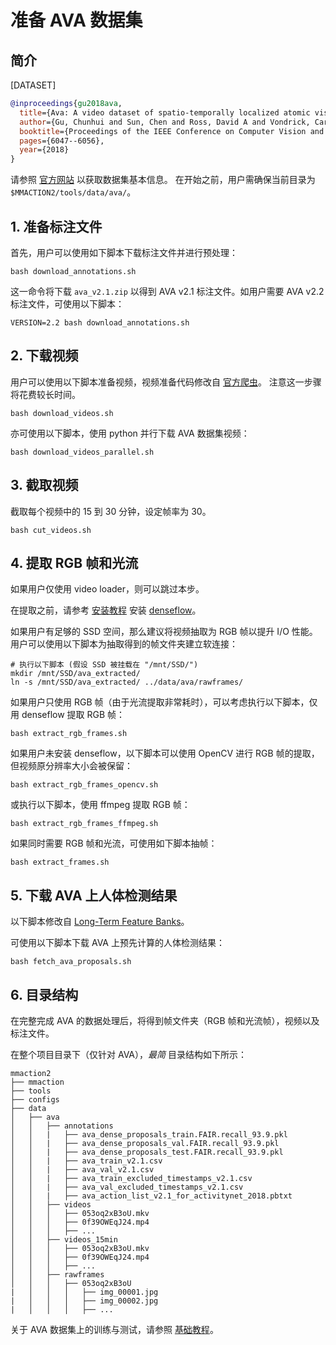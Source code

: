 # 准备 AVA 数据集

## 简介

[DATASET]

```BibTeX
@inproceedings{gu2018ava,
  title={Ava: A video dataset of spatio-temporally localized atomic visual actions},
  author={Gu, Chunhui and Sun, Chen and Ross, David A and Vondrick, Carl and Pantofaru, Caroline and Li, Yeqing and Vijayanarasimhan, Sudheendra and Toderici, George and Ricco, Susanna and Sukthankar, Rahul and others},
  booktitle={Proceedings of the IEEE Conference on Computer Vision and Pattern Recognition},
  pages={6047--6056},
  year={2018}
}
```

请参照 [官方网站](https://research.google.com/ava/index.html) 以获取数据集基本信息。
在开始之前，用户需确保当前目录为 `$MMACTION2/tools/data/ava/`。

## 1. 准备标注文件

首先，用户可以使用如下脚本下载标注文件并进行预处理：

```shell
bash download_annotations.sh
```

这一命令将下载 `ava_v2.1.zip` 以得到 AVA v2.1 标注文件。如用户需要 AVA v2.2 标注文件，可使用以下脚本：

```shell
VERSION=2.2 bash download_annotations.sh
```

## 2. 下载视频

用户可以使用以下脚本准备视频，视频准备代码修改自 [官方爬虫](https://github.com/cvdfoundation/ava-dataset)。
注意这一步骤将花费较长时间。

```shell
bash download_videos.sh
```

亦可使用以下脚本，使用 python 并行下载 AVA 数据集视频：

```shell
bash download_videos_parallel.sh
```

## 3. 截取视频

截取每个视频中的 15 到 30 分钟，设定帧率为 30。

```shell
bash cut_videos.sh
```

## 4. 提取 RGB 帧和光流

如果用户仅使用 video loader，则可以跳过本步。

在提取之前，请参考 [安装教程](/docs_zh_CN/install.md) 安装 [denseflow](https://github.com/open-mmlab/denseflow)。

如果用户有足够的 SSD 空间，那么建议将视频抽取为 RGB 帧以提升 I/O 性能。用户可以使用以下脚本为抽取得到的帧文件夹建立软连接：

```shell
# 执行以下脚本 (假设 SSD 被挂载在 "/mnt/SSD/")
mkdir /mnt/SSD/ava_extracted/
ln -s /mnt/SSD/ava_extracted/ ../data/ava/rawframes/
```

如果用户只使用 RGB 帧（由于光流提取非常耗时），可以考虑执行以下脚本，仅用 denseflow 提取 RGB 帧：

```shell
bash extract_rgb_frames.sh
```

如果用户未安装 denseflow，以下脚本可以使用 OpenCV 进行 RGB 帧的提取，但视频原分辨率大小会被保留：

```shell
bash extract_rgb_frames_opencv.sh
```

或执行以下脚本，使用 ffmpeg 提取 RGB 帧：

```shell
bash extract_rgb_frames_ffmpeg.sh
```

如果同时需要 RGB 帧和光流，可使用如下脚本抽帧：

```shell
bash extract_frames.sh
```

## 5. 下载 AVA 上人体检测结果

以下脚本修改自 [Long-Term Feature Banks](https://github.com/facebookresearch/video-long-term-feature-banks)。

可使用以下脚本下载 AVA 上预先计算的人体检测结果：

```shell
bash fetch_ava_proposals.sh
```

## 6. 目录结构

在完整完成 AVA 的数据处理后，将得到帧文件夹（RGB 帧和光流帧），视频以及标注文件。

在整个项目目录下（仅针对 AVA），*最简* 目录结构如下所示：

```
mmaction2
├── mmaction
├── tools
├── configs
├── data
│   ├── ava
│   │   ├── annotations
│   │   |   ├── ava_dense_proposals_train.FAIR.recall_93.9.pkl
│   │   |   ├── ava_dense_proposals_val.FAIR.recall_93.9.pkl
│   │   |   ├── ava_dense_proposals_test.FAIR.recall_93.9.pkl
│   │   |   ├── ava_train_v2.1.csv
│   │   |   ├── ava_val_v2.1.csv
│   │   |   ├── ava_train_excluded_timestamps_v2.1.csv
│   │   |   ├── ava_val_excluded_timestamps_v2.1.csv
│   │   |   ├── ava_action_list_v2.1_for_activitynet_2018.pbtxt
│   │   ├── videos
│   │   │   ├── 053oq2xB3oU.mkv
│   │   │   ├── 0f39OWEqJ24.mp4
│   │   │   ├── ...
│   │   ├── videos_15min
│   │   │   ├── 053oq2xB3oU.mkv
│   │   │   ├── 0f39OWEqJ24.mp4
│   │   │   ├── ...
│   │   ├── rawframes
│   │   │   ├── 053oq2xB3oU
|   │   │   │   ├── img_00001.jpg
|   │   │   │   ├── img_00002.jpg
|   │   │   │   ├── ...
```

关于 AVA 数据集上的训练与测试，请参照 [基础教程](/docs_zh_CN/getting_started.md)。
